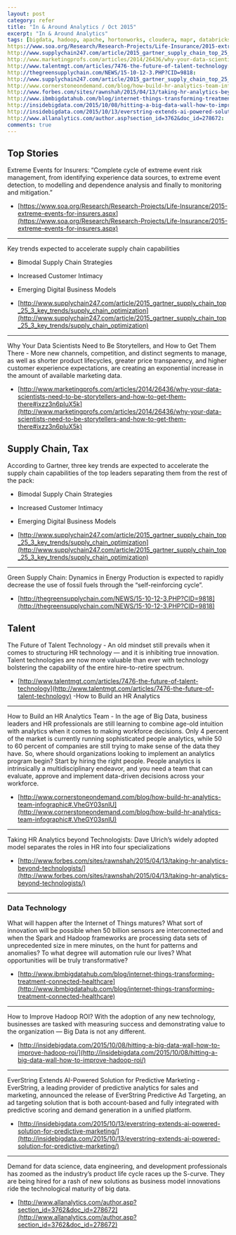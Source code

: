 ```yaml
---
layout: post
category: refer
title: "In & Around Analytics / Oct 2015"
excerpt: "In & Around Analytics"
tags: [bigdata, hadoop, apache, hortonworks, cloudera, mapr, databricks, spark]
https://www.soa.org/Research/Research-Projects/Life-Insurance/2015-extreme-events-for-insurers.aspx:
http://www.supplychain247.com/article/2015_gartner_supply_chain_top_25_3_key_trends/supply_chain_optimization:
http://www.marketingprofs.com/articles/2014/26436/why-your-data-scientists-need-to-be-storytellers-and-how-to-get-them-there#ixzz3n6pIuX5k:
http://www.talentmgt.com/articles/7476-the-future-of-talent-technology:
http://thegreensupplychain.com/NEWS/15-10-12-3.PHP?CID=9818:
http://www.supplychain247.com/article/2015_gartner_supply_chain_top_25_3_key_trends/supply_chain_optimization:
http://www.cornerstoneondemand.com/blog/how-build-hr-analytics-team-infographic#.VheGY03snIU:
http://www.forbes.com/sites/rawnshah/2015/04/13/taking-hr-analytics-beyond-technologists/:
http://www.ibmbigdatahub.com/blog/internet-things-transforming-treatment-connected-healthcare:
http://insidebigdata.com/2015/10/08/hitting-a-big-data-wall-how-to-improve-hadoop-roi/:
http://insidebigdata.com/2015/10/13/everstring-extends-ai-powered-solution-for-predictive-marketing/:
http://www.allanalytics.com/author.asp?section_id=3762&doc_id=278672:
comments: true
---
```

## Top Stories

Extreme Events for Insurers:
“Complete cycle of extreme event risk management, from identifying experience data sources, to extreme event detection, to modelling and dependence analysis and finally to monitoring and mitigation.”

- [https://www.soa.org/Research/Research-Projects/Life-Insurance/2015-extreme-events-for-insurers.aspx](https://www.soa.org/Research/Research-Projects/Life-Insurance/2015-extreme-events-for-insurers.aspx)

***

Key trends expected to accelerate supply chain capabilities
- Bimodal Supply Chain Strategies
- Increased Customer Intimacy
- Emerging Digital Business Models

- [http://www.supplychain247.com/article/2015_gartner_supply_chain_top_25_3_key_trends/supply_chain_optimization](http://www.supplychain247.com/article/2015_gartner_supply_chain_top_25_3_key_trends/supply_chain_optimization)

***

Why Your Data Scientists Need to Be Storytellers, and How to Get Them There - More new channels, competition, and distinct segments to manage, as well as shorter product lifecycles, greater price transparency, and higher customer experience expectations, are creating an exponential increase in the amount of available marketing data.

- [http://www.marketingprofs.com/articles/2014/26436/why-your-data-scientists-need-to-be-storytellers-and-how-to-get-them-there#ixzz3n6pIuX5k](http://www.marketingprofs.com/articles/2014/26436/why-your-data-scientists-need-to-be-storytellers-and-how-to-get-them-there#ixzz3n6pIuX5k)

## Supply Chain, Tax

According to Gartner, three key trends are expected to accelerate the supply chain capabilities of the top leaders separating them from the rest of the pack:
- Bimodal Supply Chain Strategies
- Increased Customer Intimacy
- Emerging Digital Business Models

- [http://www.supplychain247.com/article/2015_gartner_supply_chain_top_25_3_key_trends/supply_chain_optimization](http://www.supplychain247.com/article/2015_gartner_supply_chain_top_25_3_key_trends/supply_chain_optimization)

***

Green Supply Chain: Dynamics in Energy Production is expected to rapidly decrease the use of fossil fuels through the “self-reinforcing cycle”.

- [http://thegreensupplychain.com/NEWS/15-10-12-3.PHP?CID=9818](http://thegreensupplychain.com/NEWS/15-10-12-3.PHP?CID=9818)

## Talent

The Future of Talent Technology - An old mindset still prevails when it comes to structuring HR technology — and it is inhibiting true innovation. Talent technologies are now more
valuable than ever with technology bolstering the capability of the entire hire-to-retire spectrum.

- [http://www.talentmgt.com/articles/7476-the-future-of-talent-technology](http://www.talentmgt.com/articles/7476-the-future-of-talent-technology)
-How to Build an HR Analytics

***

How to Build an HR Analytics Team - In the age of Big Data, business leaders and HR professionals are still learning to combine age-old intuition with analytics when it comes to
making workforce decisions. Only 4 percent of the market is currently running sophisticated people analytics, while 50 to 60 percent of companies are still trying to make sense of the
data they have. So, where should organizations looking to implement an analytics program begin? Start by hiring the right people. People analytics is intrinsically a multidisciplinary
endeavor, and you need a team that can evaluate, approve and implement data-driven decisions across your workforce. 

- [http://www.cornerstoneondemand.com/blog/how-build-hr-analytics-team-infographic#.VheGY03snIU](http://www.cornerstoneondemand.com/blog/how-build-hr-analytics-team-infographic#.VheGY03snIU)

***

Taking HR Analytics beyond Technologists: Dave Ulrich’s widely adopted model separates the roles in HR into four specializations 

- [http://www.forbes.com/sites/rawnshah/2015/04/13/taking-hr-analytics-beyond-technologists/](http://www.forbes.com/sites/rawnshah/2015/04/13/taking-hr-analytics-beyond-technologists/)

***

### Data Technology 

What will happen after the Internet of Things matures? What sort of innovation will be possible when 50 billion sensors are interconnected and when the Spark and Hadoop frameworks are processing data sets of unprecedented size in mere minutes, on the hunt for patterns and anomalies? To what degree will automation rule our lives? What opportunities will be truly transformative?

- [http://www.ibmbigdatahub.com/blog/internet-things-transforming-treatment-connected-healthcare](http://www.ibmbigdatahub.com/blog/internet-things-transforming-treatment-connected-healthcare)

***

How to Improve Hadoop ROI? With the adoption of any new technology, businesses are tasked with measuring success and demonstrating value to the organization — Big Data is not any different.

- [http://insidebigdata.com/2015/10/08/hitting-a-big-data-wall-how-to-improve-hadoop-roi/](http://insidebigdata.com/2015/10/08/hitting-a-big-data-wall-how-to-improve-hadoop-roi/)

***

EverString Extends AI-Powered Solution for Predictive Marketing - EverString, a leading provider of predictive analytics for sales and marketing, announced the release of EverString Predictive Ad Targeting, an ad targeting solution that is both account-based and fully integrated with predictive scoring and demand generation in a unified platform.

- [http://insidebigdata.com/2015/10/13/everstring-extends-ai-powered-solution-for-predictive-marketing/](http://insidebigdata.com/2015/10/13/everstring-extends-ai-powered-solution-for-predictive-marketing/)

***

Demand for data science, data engineering, and development professionals has zoomed as the industry’s product life cycle races up the S-curve. They are being hired for a rash of new solutions as business model innovations ride the technological maturity of big data.

- [http://www.allanalytics.com/author.asp?section_id=3762&doc_id=278672](http://www.allanalytics.com/author.asp?section_id=3762&doc_id=278672)
